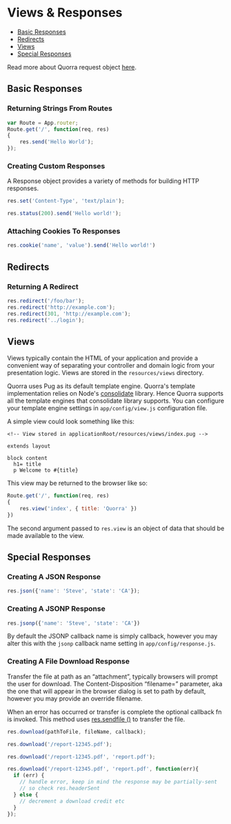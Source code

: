 # Views & Responses

 - [Basic Responses](#basic-responses)
 - [Redirects](#redirects)
 - [Views](#views)
 - [Special Responses](#special-responses)

Read more about Quorra request object [here](/docs/{{version}}/more/response.md).

## Basic Responses

### Returning Strings From Routes

```javascript
var Route = App.router;
Route.get('/', function(req, res)
{
    res.send('Hello World');
});
```

### Creating Custom Responses

A Response object provides a variety of methods for building HTTP responses.

```javascript
res.set('Content-Type', 'text/plain');

res.status(200).send('Hello world!');
```

### Attaching Cookies To Responses

```javascript
res.cookie('name', 'value').send('Hello world!')
```

## Redirects

### Returning A Redirect

```javascript
res.redirect('/foo/bar');
res.redirect('http://example.com');
res.redirect(301, 'http://example.com');
res.redirect('../login');
```

## Views

Views typically contain the HTML of your application and provide a convenient way of separating your controller and
domain logic from your presentation logic. Views are stored in the `resources/views` directory.

Quorra uses Pug as its default template engine. Quorra's template implementation relies on Node's
[consolidate](https://www.npmjs.org/package/consolidate) library. Hence Quorra supports all the template engines that
 consolidate library supports. You can configure your template engine settings in `app/config/view.js` configuration
 file.

A simple view could look something like this:

```
<!-- View stored in applicationRoot/resources/views/index.pug -->

extends layout

block content
  h1= title
  p Welcome to #{title}
```

This view may be returned to the browser like so:

```javascript
Route.get('/', function(req, res)
{
    res.view('index', { title: 'Quorra' })
})
```

The second argument passed to `res.view` is an object of data that should be made available to the view.

## Special Responses

### Creating A JSON Response

```javascript
res.json({'name': 'Steve', 'state': 'CA'});
```

### Creating A JSONP Response

```javascript
res.jsonp({'name': 'Steve', 'state': 'CA'})
```
By default the JSONP callback name is simply callback, however you may alter this with the `jsonp` callback name
setting in `app/config/response.js`.

### Creating A File Download Response

Transfer the file at path as an “attachment”, typically browsers will prompt the user for download. The
Content-Disposition “filename=” parameter, aka the one that will appear in the browser dialog is set to path by
default, however you may provide an override filename.

When an error has occurred or transfer is complete the optional callback fn is invoked. This method uses [res.sendfile
()](/docs/{{version}}/more/response.md#ressendfilepath--options--fn) to transfer the file.

```javascript
res.download(pathToFile, fileName, callback);

res.download('/report-12345.pdf');

res.download('/report-12345.pdf', 'report.pdf');

res.download('/report-12345.pdf', 'report.pdf', function(err){
  if (err) {
    // handle error, keep in mind the response may be partially-sent
    // so check res.headerSent
  } else {
    // decrement a download credit etc
  }
});
```
